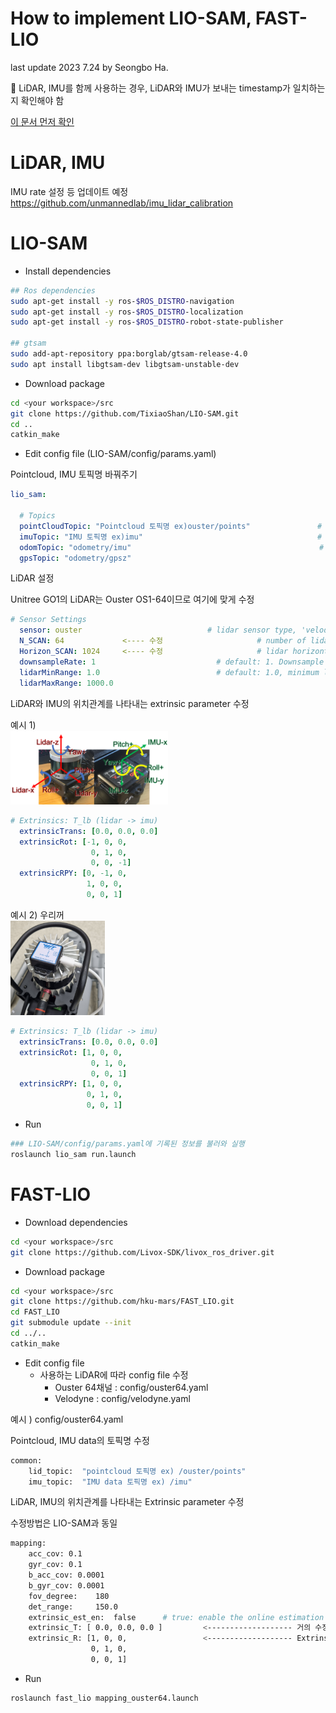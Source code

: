 # How to implement LIO-SAM, FAST-LIO
last update 2023 7.24 by Seongbo Ha. <br>

🚨 LiDAR, IMU를 함께 사용하는 경우, LiDAR와 IMU가 보내는 timestamp가 일치하는지 확인해야 함



[이 문서 먼저 확인](https://github.com/Lab-of-AI-and-Robotics/Lair_Code_Implementation_Manual/blob/main/manual/7.%20How_to_synchronize_LiDAR_and_IMU.md)

# LiDAR, IMU

IMU rate 설정 등
업데이트 예정
https://github.com/unmannedlab/imu_lidar_calibration

# LIO-SAM

- Install dependencies

```bash
## Ros dependencies
sudo apt-get install -y ros-$ROS_DISTRO-navigation
sudo apt-get install -y ros-$ROS_DISTRO-localization
sudo apt-get install -y ros-$ROS_DISTRO-robot-state-publisher

## gtsam
sudo add-apt-repository ppa:borglab/gtsam-release-4.0
sudo apt install libgtsam-dev libgtsam-unstable-dev
```

- Download package

```bash
cd <your workspace>/src
git clone https://github.com/TixiaoShan/LIO-SAM.git
cd ..
catkin_make
```

- Edit config file (LIO-SAM/config/params.yaml)

Pointcloud, IMU 토픽명 바꿔주기

```yaml
lio_sam:

  # Topics
  pointCloudTopic: "Pointcloud 토픽명 ex)ouster/points"               # Point cloud data
  imuTopic: "IMU 토픽명 ex)imu"                                       # IMU data
  odomTopic: "odometry/imu"                                          # IMU pre-preintegration odometry, same frequency as IMU
  gpsTopic: "odometry/gpsz"
```

LiDAR 설정

Unitree GO1의 LiDAR는 Ouster OS1-64이므로 여기에 맞게 수정

```yaml
# Sensor Settings
  sensor: ouster                            # lidar sensor type, 'velodyne' or 'ouster' or 'livox'
  N_SCAN: 64             <---- 수정                     # number of lidar channel (i.e., Velodyne/Ouster: 16, 32, 64, 128, Livox Horizon: 6)
  Horizon_SCAN: 1024     <---- 수정                     # lidar horizontal resolution (Velodyne:1800, Ouster:512,1024,2048, Livox Horizon: 4000)
  downsampleRate: 1                           # default: 1. Downsample your data if too many points. i.e., 16 = 64 / 4, 16 = 16 / 1
  lidarMinRange: 1.0                          # default: 1.0, minimum lidar range to be used
  lidarMaxRange: 1000.0
```

LiDAR와 IMU의 위치관계를 나타내는 extrinsic parameter 수정

예시 1) 
<br/>
<img width="50%" src="https://github.com/Lab-of-AI-and-Robotics/Lair_Code_Implementation_Manual/blob/main/images/imu-transform.png"/>
```yaml
# Extrinsics: T_lb (lidar -> imu)
  extrinsicTrans: [0.0, 0.0, 0.0]            
  extrinsicRot: [-1, 0, 0,   
                  0, 1, 0,
                  0, 0, -1]
  extrinsicRPY: [0, -1, 0,
                 1, 0, 0,
                 0, 0, 1]
```

예시 2) 우리꺼
<br/>
<img width="30%" src="https://github.com/Lab-of-AI-and-Robotics/Lair_Code_Implementation_Manual/blob/main/images/ourset.jpg"/>
```yaml
# Extrinsics: T_lb (lidar -> imu)
  extrinsicTrans: [0.0, 0.0, 0.0]
  extrinsicRot: [1, 0, 0,
                  0, 1, 0,
                  0, 0, 1]
  extrinsicRPY: [1, 0, 0,
                 0, 1, 0,
                 0, 0, 1]
```

- Run

```bash
### LIO-SAM/config/params.yaml에 기록된 정보를 불러와 실행
roslaunch lio_sam run.launch
```

# FAST-LIO

- Download dependencies

```bash
cd <your workspace>/src
git clone https://github.com/Livox-SDK/livox_ros_driver.git
```

- Download package

```bash
cd <your workspace>/src
git clone https://github.com/hku-mars/FAST_LIO.git
cd FAST_LIO
git submodule update --init
cd ../..
catkin_make
```

- Edit config file
    - 사용하는 LiDAR에 따라 config file 수정
        - Ouster 64채널 : config/ouster64.yaml
        - Velodyne : config/velodyne.yaml

예시 ) config/ouster64.yaml

Pointcloud, IMU data의 토픽명 수정

```bash
common:
    lid_topic:  "pointcloud 토픽명 ex) /ouster/points"
    imu_topic:  "IMU data 토픽명 ex) /imu"
```

LiDAR, IMU의 위치관계를 나타내는 Extrinsic parameter 수정

수정방법은 LIO-SAM과 동일

```bash
mapping:
    acc_cov: 0.1
    gyr_cov: 0.1
    b_acc_cov: 0.0001
    b_gyr_cov: 0.0001
    fov_degree:    180
    det_range:     150.0
    extrinsic_est_en:  false      # true: enable the online estimation of IMU-LiDAR extrinsic
    extrinsic_T: [ 0.0, 0.0, 0.0 ]         <------------------- 거의 수정할필요 X
    extrinsic_R: [1, 0, 0,                 <------------------- Extrinsic parameter (수정할 parameter)
                  0, 1, 0,
                  0, 0, 1]
```

- Run

```bash
roslaunch fast_lio mapping_ouster64.launch
```
